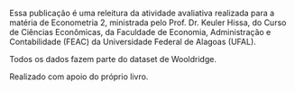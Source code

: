 Essa publicação é uma releitura da atividade avaliativa realizada para a matéria de Econometria 2, ministrada pelo Prof. Dr. Keuler Hissa, do Curso de Ciências Econômicas, da Faculdade de Economia, Administração e Contabilidade (FEAC) da Universidade Federal de Alagoas (UFAL).

Todos os dados fazem parte do dataset de Wooldridge.

Realizado com apoio do próprio livro.
